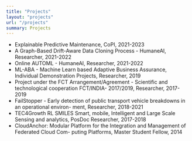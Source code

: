 ```yaml
---
title: "Projects"
layout: "projects"
url: "/projects"
summary: Projects
---
```


- Explainable Predictive Maintenance, CoPI, 2021-2023
- A Graph-Based Drift-Aware Data Cloning Process - HumaneAI, Researcher, 2021-2022
- Online AUTOML - HumaneAI, Researcher, 2021-2022
- ML-ABA - Machine Learn based Adaptive Business Assurance, Individual Demonstration Projects,
Researcher, 2019
- Project under the FCT Arrangement/Agreement - Scientific and technological cooperation FCT/INDIA-
2017/2019, Researcher, 2017-2019
- FailStopper - Early detection of public transport vehicle breakdowns in an operational environ-
ment, Researcher, 2018-2021
- TEC4Growth RL SMILES Smart, mobile, Intelligent and Large Scale Sensing and analytics,
PosDoc Researcher, 2017-2018
- CloudAnchor: Modular Platform for the Integration and Management of Federated Cloud Com-
puting Platforms, Master Student Fellow, 2014
